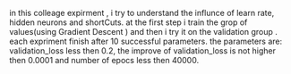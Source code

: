 in this colleage expirment , i try to understand the influnce of learn rate, hidden neurons and shortCuts.
at the first step i train the grop of values(using Gradient Descent ) and then i try it on the validation group .
each expriment finish after 10 successful parameters. the parameters are: validation_loss less then 0.2, the improve of validation_loss is not higher then 0.0001 and number of epocs less then 40000.

